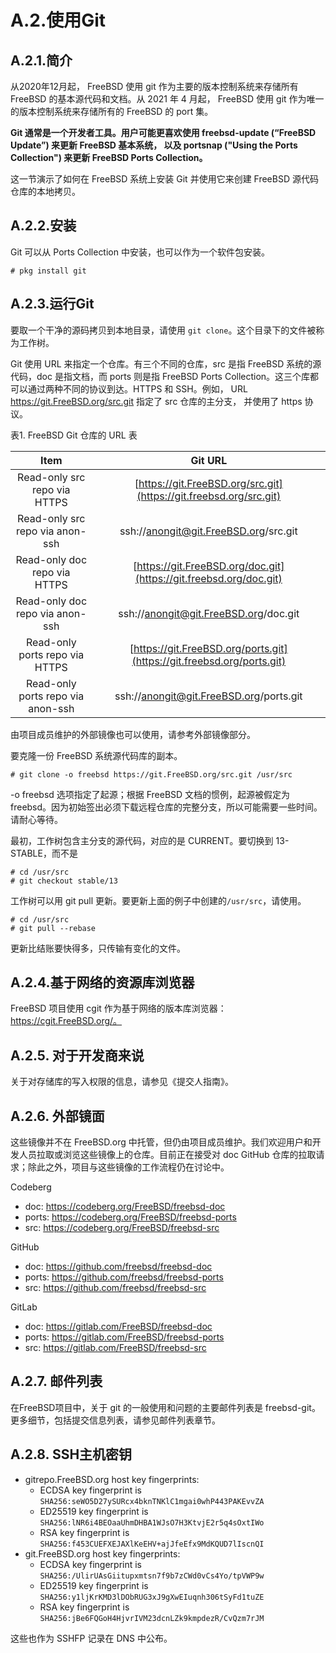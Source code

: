 #  A.2.使用Git

## A.2.1.简介

从2020年12月起， FreeBSD 使用 git 作为主要的版本控制系统来存储所有 FreeBSD 的基本源代码和文档。从 2021 年 4 月起， FreeBSD 使用 git 作为唯一的版本控制系统来存储所有的 FreeBSD 的 port 集。

**Git 通常是一个开发者工具。用户可能更喜欢使用 freebsd-update (“FreeBSD Update”) 来更新 FreeBSD 基本系统， 以及 portsnap ("Using the Ports Collection") 来更新 FreeBSD Ports Collection。**

这一节演示了如何在 FreeBSD 系统上安装 Git 并使用它来创建 FreeBSD 源代码仓库的本地拷贝。

## A.2.2.安装

Git 可以从 Ports Collection 中安装，也可以作为一个软件包安装。

`# pkg install git`

## A.2.3.运行Git

要取一个干净的源码拷贝到本地目录，请使用 `git clone`。这个目录下的文件被称为工作树。

Git 使用 URL 来指定一个仓库。有三个不同的仓库，src 是指 FreeBSD 系统的源代码，doc 是指文档，而 ports 则是指 FreeBSD Ports Collection。这三个库都可以通过两种不同的协议到达。HTTPS 和 SSH。例如， URL https://git.FreeBSD.org/src.git 指定了 src 仓库的主分支， 并使用了 https 协议。

表1. FreeBSD Git 仓库的 URL 表

|             **Item**              |                         **Git URL**                          |
| :-------------------------------: | :----------------------------------------------------------: |
|   Read-only src repo via HTTPS    | [https://git.FreeBSD.org/src.git](https://git.freebsd.org/src.git) |
|  Read-only src repo via anon-ssh  |            ssh://anongit@git.FreeBSD.org/src.git             |
|   Read-only doc repo via HTTPS    | [https://git.FreeBSD.org/doc.git](https://git.freebsd.org/doc.git) |
|  Read-only doc repo via anon-ssh  |            ssh://anongit@git.FreeBSD.org/doc.git             |
|  Read-only ports repo via HTTPS   | [https://git.FreeBSD.org/ports.git](https://git.freebsd.org/ports.git) |
| Read-only ports repo via anon-ssh |           ssh://anongit@git.FreeBSD.org/ports.git            |

由项目成员维护的外部镜像也可以使用，请参考外部镜像部分。

要克隆一份 FreeBSD 系统源代码库的副本。

```
# git clone -o freebsd https://git.FreeBSD.org/src.git /usr/src
```
-o freebsd 选项指定了起源；根据 FreeBSD 文档的惯例，起源被假定为 freebsd。因为初始签出必须下载远程仓库的完整分支，所以可能需要一些时间。请耐心等待。

最初，工作树包含主分支的源代码，对应的是 CURRENT。要切换到 13-STABLE，而不是

```
# cd /usr/src
# git checkout stable/13
```
工作树可以用 git pull 更新。要更新上面的例子中创建的`/usr/src`，请使用。

```
# cd /usr/src
# git pull --rebase
```
更新比结账要快得多，只传输有变化的文件。

## A.2.4.基于网络的资源库浏览器

FreeBSD 项目使用 cgit 作为基于网络的版本库浏览器：https://cgit.FreeBSD.org/。

## A.2.5. 对于开发商来说

关于对存储库的写入权限的信息，请参见《提交人指南》。

## A.2.6. 外部镜面

这些镜像并不在 FreeBSD.org 中托管，但仍由项目成员维护。我们欢迎用户和开发人员拉取或浏览这些镜像上的仓库。目前正在接受对 doc GitHub 仓库的拉取请求；除此之外，项目与这些镜像的工作流程仍在讨论中。

Codeberg

- doc: https://codeberg.org/FreeBSD/freebsd-doc
- ports: https://codeberg.org/FreeBSD/freebsd-ports
- src: https://codeberg.org/FreeBSD/freebsd-src

GitHub

- doc: https://github.com/freebsd/freebsd-doc
- ports: https://github.com/freebsd/freebsd-ports
- src: https://github.com/freebsd/freebsd-src

GitLab

- doc: https://gitlab.com/FreeBSD/freebsd-doc
- ports: https://gitlab.com/FreeBSD/freebsd-ports
- src: https://gitlab.com/FreeBSD/freebsd-src

## A.2.7. 邮件列表

在FreeBSD项目中，关于 git 的一般使用和问题的主要邮件列表是 freebsd-git。更多细节，包括提交信息列表，请参见邮件列表章节。

## A.2.8. SSH主机密钥

- gitrepo.FreeBSD.org host key fingerprints:
  - ECDSA key fingerprint is `SHA256:seWO5D27ySURcx4bknTNKlC1mgai0whP443PAKEvvZA`
  - ED25519 key fingerprint is `SHA256:lNR6i4BEOaaUhmDHBA1WJsO7H3KtvjE2r5q4sOxtIWo`
  - RSA key fingerprint is `SHA256:f453CUEFXEJAXlKeEHV+ajJfeEfx9MdKQUD7lIscnQI`
- git.FreeBSD.org host key fingerprints:
  - ECDSA key fingerprint is `SHA256:/UlirUAsGiitupxmtsn7f9b7zCWd0vCs4Yo/tpVWP9w`
  - ED25519 key fingerprint is `SHA256:y1ljKrKMD3lDObRUG3xJ9gXwEIuqnh306tSyFd1tuZE`
  - RSA key fingerprint is `SHA256:jBe6FQGoH4HjvrIVM23dcnLZk9kmpdezR/CvQzm7rJM`

这些也作为 SSHFP 记录在 DNS 中公布。
